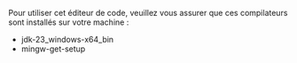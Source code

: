 Pour utiliser cet éditeur de code, veuillez vous assurer que ces compilateurs sont installés sur votre machine : 

- jdk-23_windows-x64_bin
- mingw-get-setup
